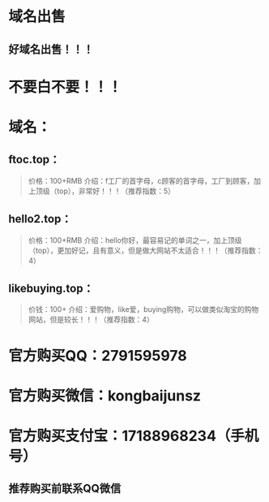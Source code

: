 # 域名出售

## 好域名出售！！！

# 不要白不要！！！

# 域名：

## ftoc.top：
>价格：100+RMB
>介绍：f工厂的首字母，c顾客的首字母，工厂到顾客，加上顶级（top），非常好！！！（推荐指数：5）

## hello2.top：
>价格：100+RMB
>介绍：hello你好，最容易记的单词之一，加上顶级（top），更加好记，且有意义，但是做大网站不太适合！！！（推荐指数：4）

## likebuying.top：
>价钱：100+
>介绍：爱购物，like爱，buying购物，可以做类似淘宝的购物网站，但是较长！！！（推荐指数：4）



# 官方购买QQ：2791595978

# 官方购买微信：kongbaijunsz

# 官方购买支付宝：17188968234（手机号）

## 推荐购买前联系QQ微信
